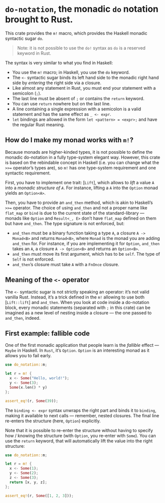 <!-- cargo-sync-readme start -->

# `do-notation`, the monadic `do` notation brought to Rust.

This crate provides the `m!` macro, which provides the Haskell monadic syntactic sugar `do`.

> Note: it is not possible to use the `do!` syntax as `do` is a reserved keyword in Rust.

The syntax is very similar to what you find in Haskell:

- You use the `m!` macro; in Haskell, you use the `do` keyword.
- The `<-` syntactic sugar binds its left hand side to the monadic right hand side
  by _entering_ the right side via a closure.
- Like almost any statement in Rust, you must end your statement with a semicolon (`;`).
- The last line must be absent of `;` or contains the `return` keyword.
- You can use `return` nowhere but on the last line.
- A line containing a single expression with a semicolon is a valid statement and has the same effect as `_ <- expr`.
- `let` bindings are allowed in the form `let <pattern> = <expr>;` and have the regular Rust meaning.

## How do I make my monad works with `m!`?

Because monads are higher-kinded types, it is not possible to define the monadic do-notation in a fully type-system
elegant way. However, this crate is based on the rebindable concept in Haskell (i.e. you can change what the `>>=`
operator’s types are), so `m!` has one type-system requirement and one syntactic requirement.

First, you have to implement one trait: [`Lift`], which allows to _lift_ a value `A` into a _monadic structure of
`A`_. For instance, lifting a `A` into the `Option` monad yields an `Option<A>`.

Then, you have to provide an `and_then` method, which is akin to Haskell’s `>>=` operator. The choice of using
`and_then` and not a proper name like `flat_map` or `bind` is due to the current state of the standard-library —
monads like `Option` and `Result<_, E>` don’t have `flat_map` defined on them but have `and_then`. The type signature
is not enforced, but:

- `and_then` must be a binary function taking a type `A`, a closure `A -> Monad<B>` and returns `Monad<B>`, where
  `Monad` is the monad you are adding `and_then` for. For instance, if you are implementing it for `Option`,
  `and_then` takes an `A`, a closure `A -> Option<B>` and returns an `Option<B>`.
- `and_then` must move its first argument, which has to be `self`. The type of `Self` is not enforced.
- `and_then`’s closure must take `A` with a `FnOnce` closure.

## Meaning of the `<-` operator

The `<-` syntactic sugar is not strictly speaking an operator: it’s not valid vanilla Rust. Instead, it’s a trick
defined in the `m!` allowing to use both [`Lift::lift`] and `and_then`. When you look at code inside a do-notation
block, every monadic statements (separated with `;` in this crate) can be imagined as a new level of nesting inside
a closure — the one passed to `and_then`, indeed.

## First example: fallible code

One of the first monadic application that people learn is the _fallible_ effect — `Maybe` in Haskell.
In `Rust`, it’s `Option`. `Option` is an interesting monad as it allows you to fail early.

```rust
use do_notation::m;

let r = m! {
  x <- Some("Hello, world!");
  y <- Some(3);
  Some(x.len() * y)
};

assert_eq!(r, Some(39));
```

The `binding <- expr` syntax unwraps the right part and binds it to `binding`, making it available to
next calls — remember, nested closures. The final line re-enters the structure (here, `Option`) explicitly.

Note that it is possible to re-enter the structure without having to specify how / knowing the structure
(with `Option`, you re-enter with `Some`). You can use the `return` keyword, that will automatically lift the
value into the right structure:

```rust
use do_notation::m;

let r = m! {
  x <- Some(1);
  y <- Some(2);
  z <- Some(3);
  return [x, y, z];
};

assert_eq!(r, Some([1, 2, 3]));
```

<!-- cargo-sync-readme end -->
